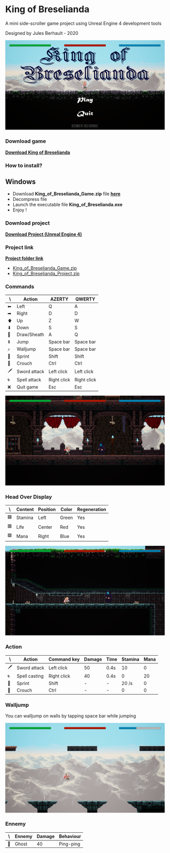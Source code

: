 # King of Breselianda
A mini side-scroller game project using Unreal Engine 4 development tools

Designed by Jules Berhault - 2020

![Main menu](https://github.com/Jules-Berhault/King-of-Broselianda/blob/master/Snapshots/Main_menu.png)

### Download game
[__Download King of Breselianda__](https://drive.google.com/file/d/1B1KkJfDVB1azoMhwlUArkVu4GxNCXNMK/view?usp=sharing)

### How to install?

## Windows
* Download __King_of_Breselianda_Game.zip__ file [__here__](https://drive.google.com/file/d/1B1KkJfDVB1azoMhwlUArkVu4GxNCXNMK/view?usp=sharing)
* Decompress file
* Launch the executable file __King_of_Breselianda.exe__
* Enjoy !

### Download project
[__Download Project (Unreal Engine 4)__](https://drive.google.com/file/d/1gtI7HvthnNsQPhNXcvHrTH8j0Md47GGO/view?usp=sharing)

### Project link
[__Project folder link__](https://drive.google.com/drive/folders/1EO8ri7h5EZPfeGrPibfl_5kH43hEEme8?usp=sharing)
* [King_of_Breselianda_Game.zip](https://drive.google.com/file/d/1B1KkJfDVB1azoMhwlUArkVu4GxNCXNMK/view?usp=sharing)
* [King_of_Breselianda_Project.zip](https://drive.google.com/file/d/1gtI7HvthnNsQPhNXcvHrTH8j0Md47GGO/view?usp=sharing)

### Commands

\ | Action | AZERTY | QWERTY
-- | ----------- | ----------- | ----------
⬅ | Left | Q | A
➡ | Right | D | D
⬆ | Up | Z | W
⬇ | Down | S | S
🔪 | Draw/Sheath | A | Q
⏫ | Jump | Space bar | Space bar
⤴ | Walljump | Space bar | Space bar
🏃‍ | Sprint | Shift | Shift
🧎‍ | Crouch | Ctrl | Ctrl
🗡 | Sword attack | Left click | Left click
🌀 | Spell attack | Right click | Right click
❌ | Quit game | Esc | Esc


![Snapshot 1](https://github.com/Jules-Berhault/King-of-Broselianda/blob/master/Snapshots/Snapshot_1.png)

### Head Over Display

\ | Content | Position | Color | Regeneration
--- | ----- | -------- | ----- | ------------
🟩 | Stamina | Left | Green | Yes
🟥 | Life | Center | Red | Yes
🟦 | Mana | Right | Blue | Yes


![Snapshot 2](https://github.com/Jules-Berhault/King-of-Broselianda/blob/master/Snapshots/Snapshot_2.png)

### Action

\ | Action | Command key | Damage | Time | Stamina | Mana
-- | ------------- | ------------- | ------- | ----- | -------- | ---------
🗡 | Sword attack | Left click | 50 | 0.4s | 10 | 0
🌀 | Spell casting | Right click | 40 | 0.4s | 0 | 20
🏃‍ | Sprint | Shift | - | - | 20 /s | 0
🧎‍ | Crouch | Ctrl | - | - | 0 | 0

### Walljump

You can walljump on walls by tapping space bar while jumping

![Snapshot 3](https://github.com/Jules-Berhault/King-of-Broselianda/blob/master/Snapshots/Snapshot_3.png)

### Ennemy

\ | Ennemy | Damage | Behaviour
-- | -----  | ------ | ---------
👻 | Ghost | 40 | Ping-ping
